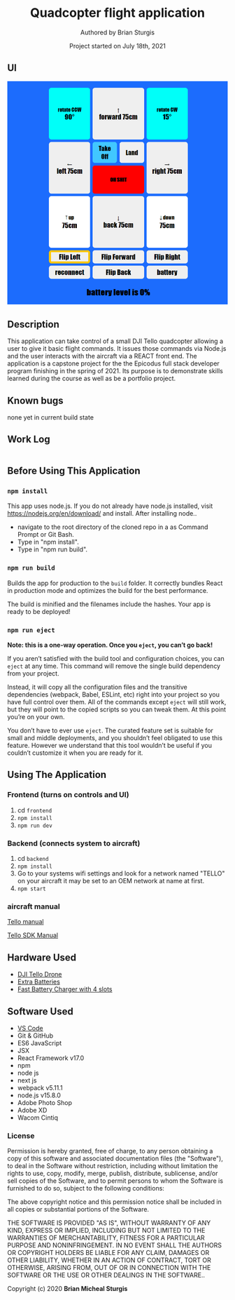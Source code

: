 <h1 align="center"> Quadcopter flight application </h1>

<p align="center"> Authored by Brian Sturgis</p>
<p align="center">Project started on July 18th, 2021</p>

## UI
<img src="img/UI.png" width="auto" height="auto" >

## Description
This application can take control of a small DJI Tello quadcopter allowing a user to give it basic flight commands.  It issues those commands via Node.js and the user interacts with the aircraft via a REACT front end.  The application is a capstone project for the the Epicodus full stack developer program finishing in the spring of 2021.  Its purpose is to demonstrate skills learned during the course as well as be a portfolio project.

## Known bugs
none yet in current build state


## Work Log
```

```

## Before Using This Application

### `npm install`
This app uses node.js. If you do not already have node.js installed, visit https://nodejs.org/en/download/ and install.
After installing node..
- navigate to the root directory of the cloned repo in a as Command Prompt or Git Bash.
- Type in "npm install".
- Type in "npm run build".

### `npm run build`
Builds the app for production to the `build` folder.
It correctly bundles React in production mode and optimizes the build for the best performance.

The build is minified and the filenames include the hashes.
Your app is ready to be deployed!

### `npm run eject`
**Note: this is a one-way operation. Once you `eject`, you can’t go back!**

If you aren’t satisfied with the build tool and configuration choices, you can `eject` at any time. This command will remove the single build dependency from your project.

Instead, it will copy all the configuration files and the transitive dependencies (webpack, Babel, ESLint, etc) right into your project so you have full control over them. All of the commands except `eject` will still work, but they will point to the copied scripts so you can tweak them. At this point you’re on your own.

You don’t have to ever use `eject`. The curated feature set is suitable for small and middle deployments, and you shouldn’t feel obligated to use this feature. However we understand that this tool wouldn’t be useful if you couldn’t customize it when you are ready for it.

## Using The Application
### Frontend (turns on controls and UI)
1. cd `frontend`
2. `npm install`
3. `npm run dev`

### Backend (connects system to aircraft)
1. cd `backend`
2. `npm install`
3. Go to your systems wifi settings and look for a network named "TELLO" on your aircraft it may be set to an OEM network at name at first.
4. `npm start`

### aircraft manual
[Tello manual](https://dl-cdn.ryzerobotics.com/downloads/Tello/20180404/Tello_User_Manual_V1.2_EN.pdf)

[Tello SDK Manual](https://dl-cdn.ryzerobotics.com/downloads/tello/20180910/Tello%20SDK%20Documentation%20EN_1.3.pdf)

## Hardware Used
* [DJI Tello Drone](https://amzn.to/2SvzqON)
* [Extra Batteries](https://amzn.to/2SyV70J)
* [Fast Battery Charger with 4 slots](https://amzn.to/2SAWqwb)

## Software Used
- [VS Code](https://code.visualstudio.com/download)
- Git & GitHub
- ES6 JavaScript
- JSX
- React Framework v17.0
- npm
- node js
- next js
- webpack v5.11.1
- node.js v15.8.0
- Adobe Photo Shop
- Adobe XD
- Wacom Cintiq

### License
Permission is hereby granted, free of charge, to any person obtaining a copy of this software and associated documentation files (the "Software"), to deal in the Software without restriction, including without limitation the rights to use, copy, modify, merge, publish, distribute, sublicense, and/or sell copies of the Software, and to permit persons to whom the Software is furnished to do so, subject to the following conditions:

The above copyright notice and this permission notice shall be included in all copies or substantial portions of the Software.

THE SOFTWARE IS PROVIDED "AS IS", WITHOUT WARRANTY OF ANY KIND, EXPRESS OR IMPLIED, INCLUDING BUT NOT LIMITED TO THE WARRANTIES OF MERCHANTABILITY, FITNESS FOR A PARTICULAR PURPOSE AND NONINFRINGEMENT. IN NO EVENT SHALL THE AUTHORS OR COPYRIGHT HOLDERS BE LIABLE FOR ANY CLAIM, DAMAGES OR OTHER LIABILITY, WHETHER IN AN ACTION OF CONTRACT, TORT OR OTHERWISE, ARISING FROM, OUT OF OR IN CONNECTION WITH THE SOFTWARE OR THE USE OR OTHER DEALINGS IN THE SOFTWARE..

Copyright (c) 2020 **Brian Micheal Sturgis**